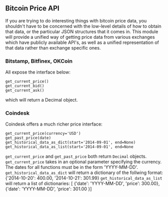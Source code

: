 Bitcoin Price API
----------------------------------------------------------------------

If you are trying to do interesting things with bitcoin price data,
you shouldn't have to be concerned with the low-level details of how
to obtain that data, or the particular JSON structures that it comes in.
This module will provide a unified way of getting price data from various
exchanges which have publicly available API's, as well as a unified
representation of that data rather than exchange specific ones.

### Bitstamp, Bitfinex, OKCoin

All expose the interface below:

	get_current_price()
	get_current_bid()
	get_current_ask()

which will return a Decimal object.

### Coindesk

Coindesk offers a much richer price interface:

	get_current_price(currency='USD')
	get_past_price(date)
	get_historical_data_as_dict(start='2014-09-01', end=None)
	get_historical_data_as_list(start='2014-09-01', end=None

`get_current_price` and `get_past_price` both return `Decimal` objects. 
`get_current_price` takes in an optional parameter specifying the currency.
The dates for all functions must be in the form 'YYYY-MM-DD'.
`get_historical_data_as_dict` will return a dictionary of the follwing format:
	{'2014-10-20': 400.00, '2014-10-21': 301.99}
`get_historical_data_as_list` will return a list of dictionaries:
	[ {'date': 'YYYY-MM-DD', 'price': 300.00}, {'date': 'YYYY-MM-DD', 'price': 301.00 }]

